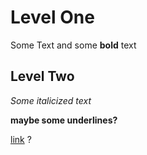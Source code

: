 # Level One

Some Text and some **bold** text

## Level Two

*Some italicized text*

__maybe some underlines?__

[link](https://www.youtube.com) ?